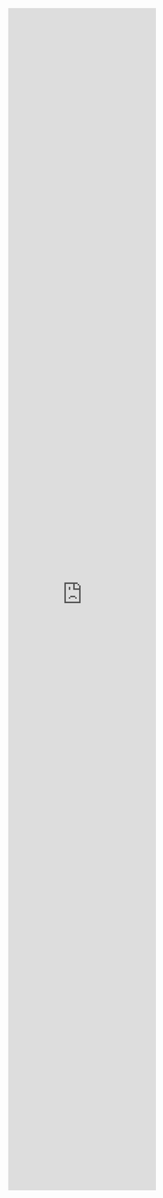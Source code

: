 <iframe width=“100%” height="2400" src="https://www.docdroid.net/yQ3ijPZ/linux-commandline.pdf" frameborder="0" allowtransparency allowfullscreen></iframe>

